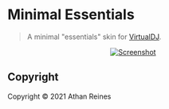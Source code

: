 <!--

@license Apache-2.0

Copyright (c) 2021 Athan Reines.

Licensed under the Apache License, Version 2.0 (the "License");
you may not use this file except in compliance with the License.
You may obtain a copy of the License at

   http://www.apache.org/licenses/LICENSE-2.0

Unless required by applicable law or agreed to in writing, software
distributed under the License is distributed on an "AS IS" BASIS,
WITHOUT WARRANTIES OR CONDITIONS OF ANY KIND, either express or implied.
See the License for the specific language governing permissions and
limitations under the License.

-->

# Minimal Essentials

> A minimal "essentials" skin for [VirtualDJ][virtualdj].

<div class="image" align="center">
    <a href="https://github.com/kgryte/virtualdj-skin-minimal-essentials" />
        <img src="https://cdn.jsdelivr.net/gh/kgryte/virtualdj-skin-minimal-essentials@b33ee35b6707bea7baae66e9882f0672b8a5cc94/screenshot.png" alt="Screenshot">
    </a>
    <br>
</div>

## Copyright

Copyright &copy; 2021 Athan Reines

[virtualdj]: https://www.virtualdj.com/
